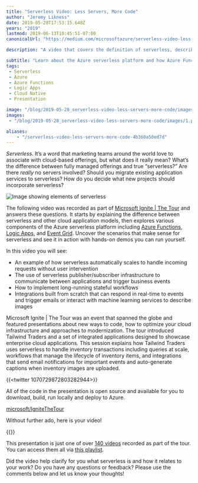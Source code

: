 ```yaml
---
title: "Serverless Video: Less Servers, More Code"
author: "Jeremy Likness"
date: 2019-05-28T17:53:15.648Z
years: "2019"
lastmod: 2019-06-13T10:45:51-07:00
canonicalUrl: "https://medium.com/microsoftazure/serverless-video-less-servers-more-code-4b360a50ed7d"

description: "A video that covers the definition of serverless, describes scenarios that serverless makes sense and provides practical, working examples using Azure Functions, Logic Apps, and Event Grid."

subtitle: "Learn about the Azure serverless platform and how Azure Functions, Event Grid, and Logic Apps work together to deliver cloud native experiences."
tags:
 - Serverless 
 - Azure 
 - Azure Functions 
 - Logic Apps 
 - Cloud Native
 - Presentation

image: "/blog/2019-05-28_serverless-video-less-servers-more-code/images/1.png" 
images:
 - "/blog/2019-05-28_serverless-video-less-servers-more-code/images/1.png" 

aliases:
    - "/serverless-video-less-servers-more-code-4b360a50ed7d"
---
```


_Serverless_. It’s a word that marketing teams around the world love to associate with cloud-based offerings, but what does it really mean? What’s the difference between fully managed offerings and true “serverless?” Are there _really_ no servers involved? Should you migrate existing application services to serverless? How do you decide what new projects should incorporate serverless?

![Image showing elements of serverless](/blog/2019-05-28_serverless-video-less-servers-more-code/images/1.png)

The following video was recorded as part of [Microsoft Ignite | The Tour](https://jlik.me/fxc) and answers these questions. It starts by explaining the difference between serverless and other cloud application models, then explores various components of the Azure serverless platform including [Azure Functions](https://jlik.me/fxd), [Logic Apps](https://jlik.me/fxe), and [Event Grid](https://jlik.me/fxf). Uncover the scenarios that make sense for serverless and see it in action with hands-on demos you can run yourself.

In this video you will see:

* An example of how serverless automatically scales to handle incoming requests without user intervention
* The use of serverless publisher/subscriber infrastructure to communicate between applications and trigger business events
* How to implement long-running stateful workflows
* Integrations built from scratch that can respond in real-time to events and trigger emails or interact with machine learning services to describe images

Microsoft Ignite | The Tour was an event that spanned the globe and featured presentations about new ways to code, how to optimize your cloud infrastructure and approaches to modernization. The tour introduced Tailwind Traders and a set of integrated applications designed to showcase enterprise cloud applications. This session explains how Tailwind Traders uses serverless to handle inventory transactions including queries at scale, workflows that manage the lifecycle of inventory items, and integrations that send email notifications for important events and auto-generate captions when inventory images are uploaded.

{{<twitter 1070729872803282944>}}

All of the code in the presentation is open source and available for you to download, build, run locally and deploy to Azure.

[<i class="fab fa-github"></i> microsoft/IgniteTheTour](https://github.com/microsoft/IgniteTheTour/tree/master/DEV%20-%20Building%20your%20Applications%20for%20the%20Cloud/DEV50)

Without further ado, here is your video!

{{<youtube NZYSID8snjI>}}

This presentation is just one of over [140 videos](https://www.youtube.com/playlist?list=PLdCmSpvbJIBu1pJsda22C8XGTRFMvNB4T) recorded as part of the tour. You can access them all via [this playlist](https://www.youtube.com/playlist?list=PLdCmSpvbJIBu1pJsda22C8XGTRFMvNB4T).

Did the video help clarify for you what serverless is and how it relates to your work? Do you have any questions or feedback? Please use the comments below and let us know your thoughts!
